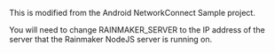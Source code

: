 This is modified from the Android NetworkConnect Sample project.

You will need to change RAINMAKER_SERVER to the IP address of the server that the Rainmaker NodeJS server is running on.
